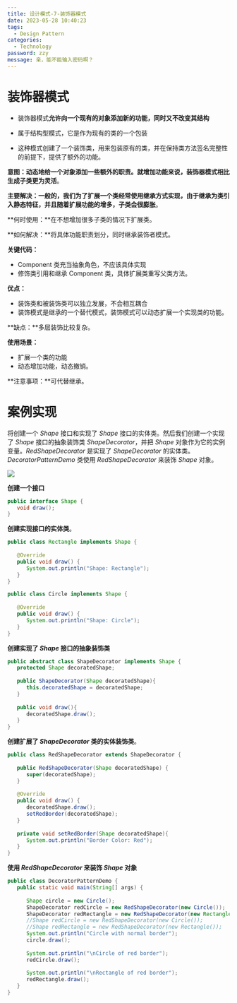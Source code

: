 ```yaml
---
title: 设计模式-7-装饰器模式
date: 2023-05-28 10:40:23
tags: 
  - Design Pattern
categories: 
  - Technology
password: zzy   
message: 亲，能不能输入密码啊？
---
```


# 装饰器模式

* 装饰器模式**允许向一个现有的对象添加新的功能，同时又不改变其结构**
* 属于结构型模式，它是作为现有的类的一个包装 

* 这种模式创建了一个装饰类，用来包装原有的类，并在保持类方法签名完整性的前提下，提供了额外的功能。

**意图：**动态地给一个对象添加一些额外的职责。就增加功能来说，装饰器模式相比生成子类**更为灵活**。

**主要解决：**一般的，我们为了扩展一个类经常使用继承方式实现，由于继承为类引入静态特征，并且**随着扩展功能的增多，子类会很膨胀**。

**何时使用：**在不想增加很多子类的情况下扩展类。

**如何解决：**将具体功能职责划分，同时继承装饰者模式。

**关键代码：** 

* Component 类充当抽象角色，不应该具体实现
* 修饰类引用和继承 Component 类，具体扩展类重写父类方法。

**优点：**

* 装饰类和被装饰类可以独立发展，不会相互耦合
* 装饰模式是继承的一个替代模式，装饰模式可以动态扩展一个实现类的功能。

**缺点：**多层装饰比较复杂。

**使用场景：** 

* 扩展一个类的功能
* 动态增加功能，动态撤销。

**注意事项：**可代替继承。

# 案例实现

将创建一个 *Shape* 接口和实现了 *Shape* 接口的实体类。然后我们创建一个实现了 *Shape* 接口的抽象装饰类 *ShapeDecorator*，并把 *Shape* 对象作为它的实例变量。*RedShapeDecorator* 是实现了 *ShapeDecorator* 的实体类。*DecoratorPatternDemo* 类使用 *RedShapeDecorator* 来装饰 *Shape* 对象。

![](https://cyan-images.oss-cn-shanghai.aliyuncs.com/images/04-design-pattern-2023-05-12-15.svg)

 **创建一个接口** 

```java
public interface Shape {
   void draw();
}
```

 **创建实现接口的实体类**。 

```java
public class Rectangle implements Shape {
 
   @Override
   public void draw() {
      System.out.println("Shape: Rectangle");
   }
}

public class Circle implements Shape {
 
   @Override
   public void draw() {
      System.out.println("Shape: Circle");
   }
}
```

**创建实现了 *Shape* 接口的抽象装饰类**

```java
public abstract class ShapeDecorator implements Shape {
   protected Shape decoratedShape;
 
   public ShapeDecorator(Shape decoratedShape){
      this.decoratedShape = decoratedShape;
   }
 
   public void draw(){
      decoratedShape.draw();
   }  
}
```

 **创建扩展了 *ShapeDecorator* 类的实体装饰类**。 

```java
public class RedShapeDecorator extends ShapeDecorator {
 
   public RedShapeDecorator(Shape decoratedShape) {
      super(decoratedShape);     
   }
 
   @Override
   public void draw() {
      decoratedShape.draw();         
      setRedBorder(decoratedShape);
   }
 
   private void setRedBorder(Shape decoratedShape){
      System.out.println("Border Color: Red");
   }
}
```

 **使用 *RedShapeDecorator* 来装饰 *Shape* 对象** 

```java
public class DecoratorPatternDemo {
   public static void main(String[] args) {
 
      Shape circle = new Circle();
      ShapeDecorator redCircle = new RedShapeDecorator(new Circle());
      ShapeDecorator redRectangle = new RedShapeDecorator(new Rectangle());
      //Shape redCircle = new RedShapeDecorator(new Circle());
      //Shape redRectangle = new RedShapeDecorator(new Rectangle());
      System.out.println("Circle with normal border");
      circle.draw();
 
      System.out.println("\nCircle of red border");
      redCircle.draw();
 
      System.out.println("\nRectangle of red border");
      redRectangle.draw();
   }
}
```

